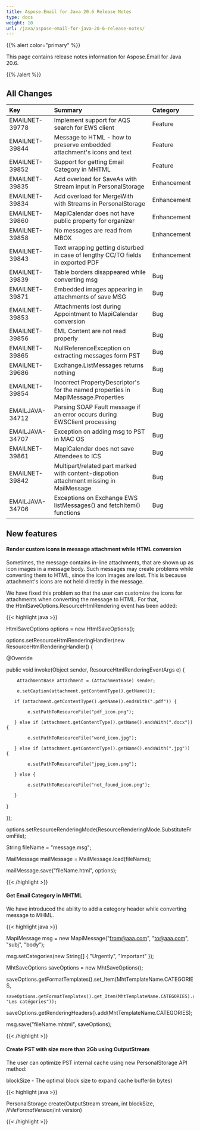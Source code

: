 ```yaml
---
title: Aspose.Email for Java 20.6 Release Notes
type: docs
weight: 10
url: /java/aspose-email-for-java-20-6-release-notes/
---
```


{{% alert color="primary" %}} 

This page contains release notes information for Aspose.Email for Java 20.6.

{{% /alert %}} 
## **All Changes**

|**Key**|**Summary**|**Category**|
| :- | :- | :- |
|EMAILNET-39778|Implement support for AQS search for EWS client|Feature|
|EMAILNET-39844|Message to HTML - how to preserve embedded attachment's icons and text|Feature|
|EMAILNET-39852|Support for getting Email Category in MHTML|Feature|
|EMAILNET-39835|Add overload for SaveAs with Stream input in PersonalStorage|Enhancement|
|EMAILNET-39834|Add overload for MergeWith with Streams in PersonalStorage|Enhancement|
|EMAILNET-39860|MapiCalendar does not have public property for organizer|Enhancement|
|EMAILNET-39858|No messages are read from MBOX|Enhancement|
|EMAILNET-39843|Text wrapping getting disturbed in case of lengthy CC/TO fields in exported PDF|Enhancement|
|EMAILNET-39839|Table borders disappeared while converting msg|Bug|
|EMAILNET-39871|Embedded images appearing in attachments of save MSG|Bug|
|EMAILNET-39853|Attachments lost during Appointment to MapiCalendar conversion|Bug|
|EMAILNET-39856|EML Content are not read properly|Bug|
|EMAILNET-39865|NullReferenceException on extracting messages form PST|Bug|
|EMAILNET-39686|Exchange.ListMessages returns nothing|Bug|
|EMAILNET-39854|Incorrect PropertyDescriptor's for the named properties in MapiMessage.Properties|Bug|
|EMAILJAVA-34712|Parsing SOAP Fault message if an error occurs during EWSClient processing|Bug|
|EMAILJAVA-34707|Exception on adding msg to PST in MAC OS|Bug|
|EMAILNET-39861|MapiCalendar does not save Attendees to ICS|Bug|
|EMAILNET-39842|Multipart/related part marked with content-dispotion attachment missing in MailMessage|Bug|
|EMAILJAVA-34706|Exceptions on Exchange EWS listMessages() and fetchItem() functions|Bug|
## **New features**
#### **Render custom icons in message attachment while HTML conversion**
Sometimes, the message contains in-line attachments, that are shown up as icon images in a message body. Such messages may create problems while converting them to HTML, since the icon images are lost. This is because attachment's icons are not held directly in the message.

We have fixed this problem so that the user can customize the icons for attachments when converting the message to HTML. For that, the HtmlSaveOptions.ResourceHtmlRendering event has been added:

{{< highlight java >}}

 HtmlSaveOptions options = new HtmlSaveOptions();

options.setResourceHtmlRenderingHandler(new ResourceHtmlRenderingHandler() {

   @Override

   public void invoke(Object sender, ResourceHtmlRenderingEventArgs e) {

        AttachmentBase attachment = (AttachmentBase) sender;

        e.setCaption(attachment.getContentType().getName());

       if (attachment.getContentType().getName().endsWith(".pdf")) {

            e.setPathToResourceFile("pdf_icon.png");

       } else if (attachment.getContentType().getName().endsWith(".docx")) {

            e.setPathToResourceFile("word_icon.jpg");

       } else if (attachment.getContentType().getName().endsWith(".jpg")) {

            e.setPathToResourceFile("jpeg_icon.png");

       } else {

            e.setPathToResourceFile("not_found_icon.png");

       }

   }

});

options.setResourceRenderingMode(ResourceRenderingMode.SubstituteFromFile);

String fileName = "message.msg";

MailMessage mailMessage = MailMessage.load(fileName);

mailMessage.save("fileName.html", options);

{{< /highlight >}}
#### **Get Email Category in MHTML**
We have introduced the ability to add a category header while converting message to MHML.

{{< highlight java >}}

 MapiMessage msg = new MapiMessage("from@aaa.com", "to@aaa.com", "subj", "body");

msg.setCategories(new String[] { "Urgently", "Important" });

MhtSaveOptions saveOptions = new MhtSaveOptions();

saveOptions.getFormatTemplates().set_Item(MhtTemplateName.CATEGORIES,

    saveOptions.getFormatTemplates().get_Item(MhtTemplateName.CATEGORIES).replace("Categories", "Les catégories"));

saveOptions.getRenderingHeaders().add(MhtTemplateName.CATEGORIES);

msg.save("fileName.mhtml", saveOptions);

{{< /highlight >}}
#### **Create PST with size more than 2Gb using OutputStream**
The user can optimize PST internal cache using new PersonalStorage API method:

blockSize - The optimal block size to expand cache buffer(in bytes)

{{< highlight java >}}

 PersonalStorage create(OutputStream stream, int blockSize, /*FileFormatVersion*/int version)

{{< /highlight >}}
